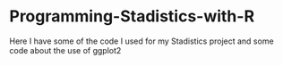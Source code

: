 # Programming-Stadistics-with-R
Here I have some of the code I used for my Stadistics project and some code about the use of ggplot2
